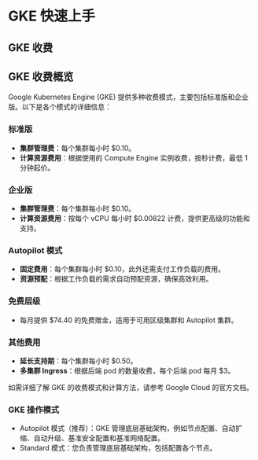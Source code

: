 # GKE 快速上手


## GKE 收费
## GKE 收费概览

Google Kubernetes Engine (GKE) 提供多种收费模式，主要包括标准版和企业版。以下是各个模式的详细信息：

### 标准版
- **集群管理费**：每个集群每小时 $0.10。
- **计算资源费用**：根据使用的 Compute Engine 实例收费，按秒计费，最低 1 分钟起价。

### 企业版
- **集群管理费**：每个集群每小时 $0.10。
- **计算资源费用**：按每个 vCPU 每小时 $0.00822 计费，提供更高级的功能和支持。

### Autopilot 模式
- **固定费用**：每个集群每小时 $0.10，此外还需支付工作负载的费用。
- **资源预配**：根据工作负载的需求自动预配资源，确保高效利用。

### 免费层级
- 每月提供 $74.40 的免费赠金，适用于可用区级集群和 Autopilot 集群。

### 其他费用
- **延长支持期**：每个集群每小时 $0.50。
- **多集群 Ingress**：根据后端 pod 的数量收费，每个后端 pod 每月 $3。

如需详细了解 GKE 的收费模式和计算方法，请参考 Google Cloud 的官方文档。



### GKE 操作模式

- Autopilot 模式（推荐）：GKE 管理底层基础架构，例如节点配置、自动扩缩、自动升级、基准安全配置和基准网络配置。
- Standard 模式：您负责管理底层基础架构，包括配置各个节点。

